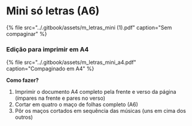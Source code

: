 # Mini só letras \(A6\)

{% file src="../.gitbook/assets/m\_letras\_mini \(1\).pdf" caption="Sem compaginar" %}

### Edição para imprimir em A4

{% file src="../.gitbook/assets/m\_letras\_mini\_a4.pdf" caption="Compaginado em A4" %}

**Como fazer?**

1. Imprimir o documento A4 completo pela frente e verso da página \(ímpares na frente e pares no verso\)
2. Cortar em quatro o maço de folhas completo \(A6\)
3. Pôr os maços cortados em sequência das músicas \(uns em cima dos outros\)





